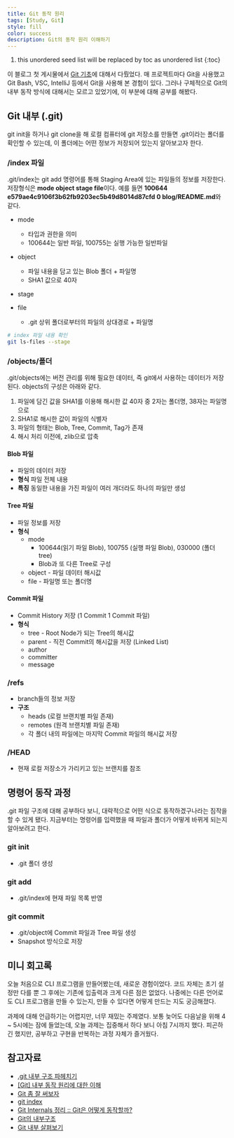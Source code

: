 ```yaml
---
title: Git 동작 원리
tags: [Study, Git]
style: fill
color: success
description: Git의 동작 원리 이해하기
---
```


1. this unordered seed list will be replaced by toc as unordered list
{:toc}

이 블로그 첫 게시물에서 [Git 기초](https://jeeyoun-s.github.io/blog/git)에 대해서 다뤘었다. 매 프로젝트마다 Git을 사용했고 Git Bash, VSC, IntelliJ 등에서 Git을 사용해 본 경험이 있다. 그러나 구체적으로 Git의 내부 동작 방식에 대해서는 모르고 있었기에, 이 부분에 대해 공부를 해봤다.

## Git 내부  (.git)
git init을 하거나 git clone을 해 로컬 컴퓨터에 git 저장소를 만들면 .git이라는 폴더를 확인할 수 있는데, 이 폴더에는 어떤 정보가 저장되어 있는지 알아보고자 한다.

### /index 파일
.git/index는 git add 명령어를 통해 Staging Area에 있는 파일들의 정보를 저장한다. 저장형식은 **mode object stage file**이다. 예를 들면 **100644 e579ae4c9106f3b62fb9203ec5b49d8014d87cfd 0 blog/README.md**와 같다.

- mode
    - 타입과 권한을 의미
    - 100644는 일반 파일, 100755는 실행 가능한 일반파일

- object
    - 파일 내용을 담고 있는 Blob 폴더 + 파일명
    - SHA1 값으로 40자

- stage

- file
    - .git 상위 폴더로부터의 파일의 상대경로 + 파일명

```sh
# index 파일 내용 확인
git ls-files --stage
```

### /objects/폴더
.git/objects에는 버전 관리를 위해 필요한 데이터, 즉 git에서 사용하는 데이터가 저장된다. objects의 구성은 아래와 같다.

1. 파일에 담긴 값을 SHA1를 이용해 해시한 값 40자 중 2자는 폴더명, 38자는 파일명으로
2. SHA1로 해시한 값이 파일의 식별자
3. 파일의 형태는 Blob, Tree, Commit, Tag가 존재
4. 해시 처리 이전에, zlib으로 압축

#### Blob 파일
- 파일의 데이터 저장
- **형식** 파일 전체 내용
- **특징** 동일한 내용을 가진 파일이 여러 개더라도 하나의 파일만 생성

#### Tree 파일
- 파일 정보를 저장
- **형식**
    - mode
        - 100644(읽기 파일 Blob), 100755 (실행 파일 Blob), 030000 (폴더 tree)
        - Blob과 또 다른 Tree로 구성
    - object - 파일 데이터 해시값
    - file - 파일명 또는 폴더명

#### Commit 파일
- Commit History 저장 (1 Commit 1 Commit 파일)
- **형식**
    - tree - Root Node가 되는 Tree의 해시값
    - parent - 직전 Commit의 해시값을 저장 (Linked List)
    - author
    - committer
    - message

### /refs
- branch들의 정보 저장
- **구조**
    - heads (로컬 브랜치별 파일 존재)
    - remotes (원격 브랜치별 파일 존재)
    - 각 폴더 내의 파일에는 마지막 Commit 파일의 해시값 저장

### /HEAD
- 현재 로컬 저장소가 가리키고 있는 브랜치를 참조

## 명령어 동작 과정
.git 파일 구조에 대해 공부하다 보니, 대략적으로 어떤 식으로 동작하겠구나라는 짐작을 할 수 있게 됐다. 지금부터는 명령어를 입력했을 때 파일과 폴더가 어떻게 바뀌게 되는지 알아보려고 한다.

### git init
- .git 폴더 생성

### git add
- .git/index에 현재 파일 목록 반영

### git commit
- .git/object에 Commit 파일과 Tree 파일 생성
- Snapshot 방식으로 저장

## 미니 회고록
오늘 처음으로 CLI 프로그램을 만들어봤는데, 새로운 경험이었다. 코드 자체는 초기 설정만 다를 뿐 그 후에는 기존에 입출력과 크게 다른 점은 없었다. 나중에는 다른 언어로도 CLI 프로그램을 만들 수 있는지, 만들 수 있다면 어떻게 만드는 지도 궁금해졌다.

과제에 대해 언급하기는 어렵지만, 너무 재밌는 주제였다. 보통 늦어도 다음날을 위해 4 ~ 5시에는 잠에 들었는데, 오늘 과제는 집중해서 하다 보니 아침 7시까지 했다. 피곤하긴 했지만, 공부하고 구현을 반복하는 과정 자체가 즐거웠다.

## 참고자료
- [.git 내부 구조 파헤치기](https://tecoble.techcourse.co.kr/post/2021-07-08-dot-git/)
- [[Git] 내부 동작 원리에 대한 이해](https://it-eldorado.tistory.com/4)
- [Git 좀 잘 써보자](https://wikidocs.net/book/1902)
- [git index](https://johngrib.github.io/wiki/git/index/)
- [Git Internals 정리 :: Git은 어떻게 동작할까?](https://coding-groot.tistory.com/68)
- [Git의 내부구조](https://cyberx.tistory.com/81)
- [Git 내부 살펴보기](https://kotlinworld.com/267#:~:text=git%20init%EA%B0%80%20%EB%8F%99%EC%9E%91%ED%95%98%EB%8A%94,%EC%9D%B8%20GitForKotlinWorld%EC%9D%84%20%EC%83%9D%EC%84%B1%ED%95%B4%EB%B3%B4%EC%9E%90.&text=%EC%97%AC%EA%B8%B0%EC%97%90%20git%20init%EC%9D%84,%EC%A7%80%EB%8A%94%20%EA%B2%83%EC%9D%84%20%ED%99%95%EC%9D%B8%ED%95%A0%20%EC%88%98%20%EC%9E%88%EB%8B%A4.)